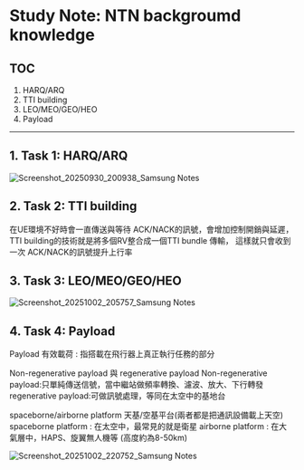 # Study Note: NTN backgroumd knowledge

## TOC
1. HARQ/ARQ
2. TTI building
3. LEO/MEO/GEO/HEO
4. Payload

---

## 1. Task 1: HARQ/ARQ
  ![Screenshot_20250930_200938_Samsung Notes](https://github.com/user-attachments/assets/e802406d-474d-4884-af05-803a3b6fd688)

## 2. Task 2: TTI building
  在UE環境不好時會一直傳送與等待 ACK/NACK的訊號，會增加控制開銷與延遲，TTI building的技術就是將多個RV整合成一個TTI bundle 傳輸，
  這樣就只會收到一次 ACK/NACK的訊號提升上行率
## 3. Task 3: LEO/MEO/GEO/HEO
  ![Screenshot_20251002_205757_Samsung Notes](https://github.com/user-attachments/assets/d76133af-b732-4575-9ba0-6df81f55a1c0)
  
## 4. Task 4: Payload
  Payload 有效載荷 : 指搭載在飛行器上真正執行任務的部分
  
  Non-regenerative payload 與 regenerative payload
  Non-regenerative payload:只單純傳送信號，當中繼站做頻率轉換、濾波、放大、下行轉發
  regenerative payload:可做訊號處理，等同在太空中的基地台

  spaceborne/airborne platform 天基/空基平台(兩者都是把通訊設備載上天空)
  spaceborne platform : 在太空中，最常見的就是衛星
  airborne platform : 在大氣層中，HAPS、旋翼無人機等 (高度約為8-50km)
  
  ![Screenshot_20251002_220752_Samsung Notes](https://github.com/user-attachments/assets/7d85fd2c-0c11-4526-88a9-164289b4f140)
